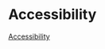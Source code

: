 # Accessibility

[Accessibility](http://www.infoq.com/cn/articles/android-accessibility-installing)

